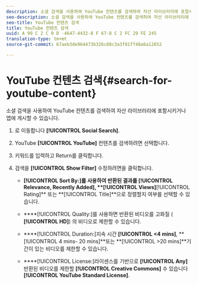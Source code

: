 ```yaml
---
description: 소셜 검색을 사용하여 YouTube 컨텐츠를 검색하여 자산 라이브러리에 포함시키거나 앱에 게시할 수 있습니다.
seo-description: 소셜 검색을 사용하여 YouTube 컨텐츠를 검색하여 자산 라이브러리에 포함시키거나 앱에 게시할 수 있습니다.
seo-title: YouTube 컨텐츠 검색
title: YouTube 컨텐츠 검색
uuid: A 99 C 2 C 0 D -4647-4432-8 F 67-8 C 2 FC 29 FE 245
translation-type: tm+mt
source-git-commit: 67aeb3de964473b326c88c3a3f81ff48a6a12652

---
```



# YouTube 컨텐츠 검색{#search-for-youtube-content}

소셜 검색을 사용하여 YouTube 컨텐츠를 검색하여 자산 라이브러리에 포함시키거나 앱에 게시할 수 있습니다.

1. 로 이동합니다 **[!UICONTROL Social Search]**.
1. YouTube **[!UICONTROL YouTube]** 컨텐츠를 검색하려면 선택합니다.
1. 키워드를 입력하고 Return를 클릭합니다.
1. 검색을 **[!UICONTROL Show Filter]** 수정하려면을 클릭합니다.

   * ****[!UICONTROL Sort By:]를 사용하여 반환된 결과를 **[!UICONTROL Relevance, Recently Added]**, **[!UICONTROL Views]****[!UICONTROL Rating]** 또는 **[!UICONTROL Title]**으로 정렬할지 여부를 선택할 수 있습니다.

   * ****[!UICONTROL Quality:]를 사용하면 반환된 비디오를 고화질 ( **[!UICONTROL HD]**) 의 비디오로 제한할 수 있습니다.

   * ****[!UICONTROL Duration:]지속 시간 **[!UICONTROL <4 mins]**, **[!UICONTROL 4 mins- 20 mins]**또는 **[!UICONTROL >20 mins]**기간이 있는 비디오를 제한할 수 있습니다.

   * ****[!UICONTROL License:]라이센스를 기반으로 **[!UICONTROL Any]** 반환된 비디오를 제한할 **[!UICONTROL Creative Commons]** 수 있습니다 **[!UICONTROL YouTube Standard License]**.

